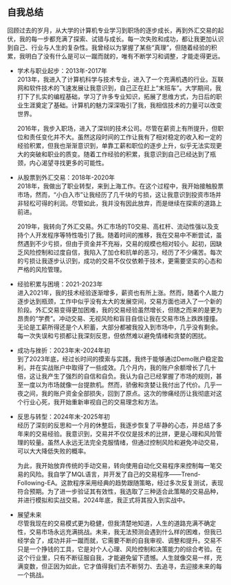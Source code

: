 
## 自我总结
   回顾过去的岁月，从大学的计算机专业学习到职场的逐步成长，再到外汇交易的起伏，我的每一步都充满了探索、试错与成长。每一次失败和成功，都让我更加认识到自己、行业与人生的复杂性。我曾经以为掌握了某些“真理”，但随着经验的积累，我明白了没有什么是可以一蹴而就的，唯有不断学习和调整，才能走得更远。

- 学术与职业起步：2013年-2017年  
   2013年，我进入了计算机科学与技术专业，进入了一个充满机遇的行业。互联网和软件技术的飞速发展让我意识到，自己正在赶上“末班车”。大学期间，我打下了扎实的编程基础，学习了许多专业知识，拓展了思维方式，为日后的职业生涯奠定了基础。计算机的魅力深深吸引了我，我相信技术的力量可以改变世界。

   2016年，我步入职场，进入了深圳的技术公司。尽管在薪资上有所提升，但职位和责任变化并不大。虽然这段时间的工作让我有了相对稳定的收入和一定的经验积累，但我也渐渐意识到，单靠工薪和职位的逐步上升，似乎无法实现更大的突破和职业的质变。随着工作经验的积累，我意识到自己已经达到了瓶颈，内心渴望寻找更多的可能性。

- 从股票到外汇交易：2018年-2020年  
   2018年，我做出了职业转型，来到上海工作。在这个过程中，我开始接触股票市场，然而，“小白入市”让我经历了几千块的亏损，这让我意识到投资市场并非轻松可得的利润。尽管如此，我并没有因此放弃，而是继续在探索的道路上前进。

   2019年，我转向了外汇交易。外汇市场的T0交易、高杠杆、流动性强以及支持个人开发程序等特性吸引了我。随着时间的推移，我在交易中不断尝试，虽然遇到不少亏损，但由于资金并不充裕，交易的规模也相对较小。起初，因缺乏风险控制和过度自信，我陷入了加仓和抗单的恶习，经历了不少痛苦。每次的亏损让我逐步认识到，成功的交易不仅仅依赖于技术，更需要坚实的心态和严格的风险管理。

- 经验积累与困境：2021-2023年  
   进入2021年，我的技术经验逐渐增多，薪资也有所上涨。然而，随着个人能力逐步达到瓶颈，工作中似乎没有太大的发展空间，交易方面也进入了一个新的阶段。外汇交易变得更加困难，我的交易经验虽然增长，但随之而来的是更为昂贵的“学费”。冲动交易、无视风险和盲目自信让我在交易市场上跌跌撞撞。无论是工薪所得还是个人积蓄，大部分都被我投入到市场中，几乎没有剩余。每一次失误和亏损都让我深刻反思，但依然难以避免情绪和贪婪的困扰。

- 成功与挫折：2023年末-2024年初  
   到了2023年底，经过长时间的摸索与实践，我终于能够通过Demo账户稳定盈利，并在实战账户中取得了一些成效。几个月内，我的账户余额增长了几十倍，这让我产生了强烈的自信和自负。我认为自己已经掌握了市场的规则，甚至一度以为市场就像一台提款机。然而，骄傲和贪婪让我付出了代价。几乎一夜之间，我的账户资金全部损失，回到了原点。这次的惨痛经历让我彻底对这个行业心死，我开始重新审视自己的交易理念和方法。

- 反思与转型：2024年末-2025年初  
   经历了深刻的反思和一个月的休整后，我逐步恢复了平静的心态，并总结了多年来的交易经验。我意识到，交易并不仅仅是技术的比拼，更是心理和风险管理的较量。虽然人永远无法完全克服情绪，但通过控制风险和避免冲动交易，可以大大降低失败的概率。

   为此，我开始放弃传统的手动交易，转向使用自动化交易程序来控制每一笔交易的风险。我自学了MQL语言，并开发了自己的交易程序——Trend-Following-EA。这款程序采用经典的趋势跟随策略，经过多次反复测试，表现符合预期。为了进一步验证其有效性，我选取了三种适合此策略的交易品种，并进行模拟和实战交易。2024年底，我正式将其投入到实战中。

- 展望未来  
   尽管我现在的交易模式更为稳健，但我清楚地知道，人生的道路充满不确定性，交易市场永远充满挑战。未来，我无法预测会遇到什么样的困难，但我已经学会了，成功并非一蹴而就，它需要不断的自我审视、调整和提升。交易不只是一个挣钱的工具，它是对个人心理、风险控制和决策能力的综合考验。在这个行业里，只有不断征服自我，才能避免留下遗憾。人生就像交易一样，充满变数，但正因为如此，它才值得我们去不断努力、去追寻，去迎接未来的每一个挑战。
